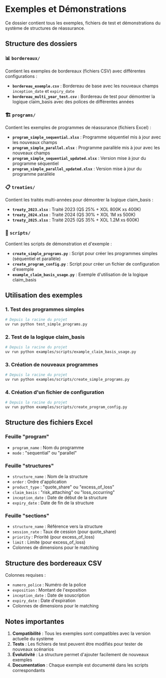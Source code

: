 # Exemples et Démonstrations

Ce dossier contient tous les exemples, fichiers de test et démonstrations du système de structures de réassurance.

## Structure des dossiers

### 📊 `bordereaux/`
Contient les exemples de bordereaux (fichiers CSV) avec différentes configurations :

- **`bordereau_exemple.csv`** : Bordereau de base avec les nouveaux champs `inception_date` et `expiry_date`
- **`bordereau_multi_year_test.csv`** : Bordereau de test pour démontrer la logique claim_basis avec des polices de différentes années

### 🏗️ `programs/`
Contient les exemples de programmes de réassurance (fichiers Excel) :

- **`program_simple_sequential.xlsx`** : Programme séquentiel mis à jour avec les nouveaux champs
- **`program_simple_parallel.xlsx`** : Programme parallèle mis à jour avec les nouveaux champs
- **`program_simple_sequential_updated.xlsx`** : Version mise à jour du programme séquentiel
- **`program_simple_parallel_updated.xlsx`** : Version mise à jour du programme parallèle

### 📋 `treaties/`
Contient les traités multi-années pour démontrer la logique claim_basis :

- **`treaty_2023.xlsx`** : Traité 2023 (QS 25% + XOL 800K xs 400K)
- **`treaty_2024.xlsx`** : Traité 2024 (QS 30% + XOL 1M xs 500K)
- **`treaty_2025.xlsx`** : Traité 2025 (QS 35% + XOL 1.2M xs 600K)

### 🔧 `scripts/`
Contient les scripts de démonstration et d'exemple :

- **`create_simple_programs.py`** : Script pour créer les programmes simples (séquentiel et parallèle)
- **`create_program_config.py`** : Script pour créer un fichier de configuration d'exemple
- **`example_claim_basis_usage.py`** : Exemple d'utilisation de la logique claim_basis

## Utilisation des exemples

### 1. Test des programmes simples
```bash
# Depuis la racine du projet
uv run python test_simple_programs.py
```

### 2. Test de la logique claim_basis
```bash
# Depuis la racine du projet
uv run python examples/scripts/example_claim_basis_usage.py
```

### 3. Création de nouveaux programmes
```bash
# Depuis la racine du projet
uv run python examples/scripts/create_simple_programs.py
```

### 4. Création d'un fichier de configuration
```bash
# Depuis la racine du projet
uv run python examples/scripts/create_program_config.py
```

## Structure des fichiers Excel

### Feuille "program"
- `program_name` : Nom du programme
- `mode` : "sequential" ou "parallel"

### Feuille "structures"
- `structure_name` : Nom de la structure
- `order` : Ordre d'application
- `product_type` : "quote_share" ou "excess_of_loss"
- `claim_basis` : "risk_attaching" ou "loss_occurring"
- `inception_date` : Date de début de la structure
- `expiry_date` : Date de fin de la structure

### Feuille "sections"
- `structure_name` : Référence vers la structure
- `session_rate` : Taux de cession (pour quote_share)
- `priority` : Priorité (pour excess_of_loss)
- `limit` : Limite (pour excess_of_loss)
- Colonnes de dimensions pour le matching

## Structure des bordereaux CSV

Colonnes requises :
- `numero_police` : Numéro de la police
- `exposition` : Montant de l'exposition
- `inception_date` : Date de souscription
- `expiry_date` : Date d'expiration
- Colonnes de dimensions pour le matching

## Notes importantes

1. **Compatibilité** : Tous les exemples sont compatibles avec la version actuelle du système
2. **Tests** : Les fichiers de test peuvent être modifiés pour tester de nouveaux scénarios
3. **Évolutivité** : La structure permet d'ajouter facilement de nouveaux exemples
4. **Documentation** : Chaque exemple est documenté dans les scripts correspondants
